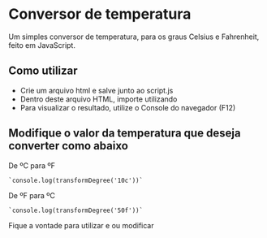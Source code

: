 # Conversor de temperatura
Um simples conversor de temperatura, para os graus Celsius e Fahrenheit, feito em JavaScript.

## Como utilizar

<ul>
  <li>Crie um arquivo html e salve junto ao script.js</li>
  <li>Dentro deste arquivo HTML, importe utilizando <b><script src="./teste.js"></script></b></li>
  <li>Para visualizar o resultado, utilize o Console do navegador (F12)</li>
</ul>

## Modifique o valor da temperatura que deseja converter como abaixo

De ºC para ºF

    `console.log(transformDegree('10c'))`
    
De ºF para ºC

    `console.log(transformDegree('50f'))`


<p>Fique a vontade para utilizar e ou modificar</p>
